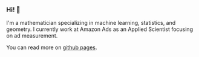 ### Hi! 👋
 
I'm a mathematician specializing in machine learning, statistics, and geometry. I currently work at Amazon Ads as an Applied Scientist focusing on ad measurement.

You can read more on [github pages](https://lanej5.github.io/).
